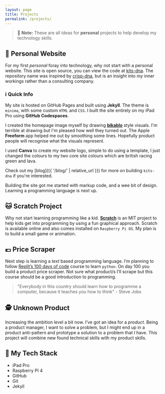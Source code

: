 ```yaml
---
layout: page
title: Projects
permalink: /projects/
---
```


> :memo: **Note:** These are all ideas for **personal** projects to help develop my technology skills.
  
## :man: Personal Website

For my first *personal* foray into technology, why not start with a personal website. This site is open source, you can view the code at [kits-dna](https://github.com/makendon/kits-dna). The repository name was inspired by [crisp-dna](https://dna.crisp.se/docs/index.html), but is an insight into *my* inner workings rather than a consulting company.

### :information_source: Quick Info

My site is hosted on GitHub Pages and built using **Jekyll**. The theme is `minima`, with some custom `HTML` and `CSS`. I built the site entirely on my iPad Pro using **GitHub Codespaces**.

I created the homepage image myself by drawing [**bikablo**](https://bikablo.com/en/home-page/) style visuals. I'm terrible at drawing but I'm pleased how well they turned out. The Apple **Freeform** app helped me out by smoothing some lines. Hopefully product people will recognise what the visuals represent.

I used **Canva** to create my website logo, simple to do using a template, I just changed the colours to my two core site colours which are british racing green and lava.

Check out my [blog]({{ '/blog/' | relative_url }}) for more on building `kits-dna` if you're interested.

Building the site got me started with markup code, and a wee bit of design. Learning a programming language is next up.

## :cat: Scratch Project

Why not start learning programming like a kid. [**Scratch**](https://scratch.mit.edu/) is an MIT project to help kids get into programming by using a fun graphical approach. Scratch is available online and also comes installed on `Raspberry Pi OS`. My plan is to build a small game or animation.

## :pound: Price Scraper

Next step is learning a *text* based programming language. I’m planning to follow [Replit’s 100 days of code](https://replit.com/learn/100-days-of-python) course to learn `python`. On day 100 you build a product price scraper. Not sure what product/s I’ll scrape but this course should be a good introduction to programming.

> "Everybody in this country should learn how to programme a computer, because it teaches you how to think" - Steve Jobs

## :detective: Unknown Product

Increasing the ambition level a bit now. I’ve got an idea for a *product*. Being a product manager, I want to solve a problem, but I might end up in a product anti-pattern and prototype a solution to a problem that *I* have. This project will combine new found technical skills with my product skills.

## :robot: My Tech Stack

- iPad Pro
- Raspberry PI 4
- GitHub
- Git
- Jekyll
